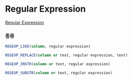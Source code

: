 Regular Expression
===

[Regular Expression](../../etc/regular-expression/README.md)

### 종류
```sql
REGEXP_LIKE(column, regular expression)

REGEXP_REPLACE(column or text, regular expression, text)

REGEXP_INSTR(column or text, regular expression)

REGEXP_SUBSTR(column or text, regular expression)
```
